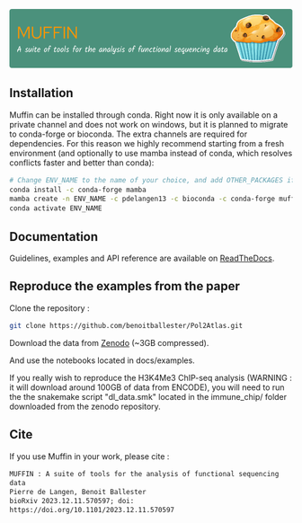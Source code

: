 ![logo](docs/github-header-image1.png)
## Installation
Muffin can be installed through conda. Right now it is only available on a
private channel and does not work on windows, but it is planned to migrate to
conda-forge or bioconda. The extra channels are required for dependencies. For
this reason we highly recommend starting from a fresh environment (and
optionally to use mamba instead of conda, which resolves conflicts faster and
better than conda): 
```sh
# Change ENV_NAME to the name of your choice, and add OTHER_PACKAGES if needed
conda install -c conda-forge mamba
mamba create -n ENV_NAME -c pdelangen13 -c bioconda -c conda-forge muffin OTHER_PACKAGES
conda activate ENV_NAME
```
## Documentation
Guidelines, examples and API reference are available on
[ReadTheDocs](http://muffin.readthedocs.io/).

## Reproduce the examples from the paper
Clone the repository : 
```sh
git clone https://github.com/benoitballester/Pol2Atlas.git
```
Download the data from [Zenodo](https://doi.org/10.5281/zenodo.10708208) (~3GB compressed).

And use the notebooks located in docs/examples.

If you really wish to reproduce the H3K4Me3 ChIP-seq analysis (WARNING : it will
download around 100GB of data from ENCODE), you will need to run the the
snakemake script "dl_data.smk" located in the immune_chip/ folder downloaded
from the zenodo repository.

 
## Cite
If you use Muffin in your work, please cite :
```
MUFFIN : A suite of tools for the analysis of functional sequencing data
Pierre de Langen, Benoit Ballester
bioRxiv 2023.12.11.570597; doi: https://doi.org/10.1101/2023.12.11.570597
```
